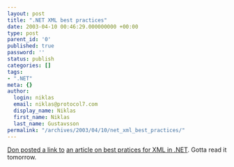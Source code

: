 ```yaml
---
layout: post
title: ".NET XML best practices"
date: 2003-04-10 00:46:29.000000000 +00:00
type: post
parent_id: '0'
published: true
password: ''
status: publish
categories: []
tags:
- ".NET"
meta: {}
author:
  login: niklas
  email: niklas@protocol7.com
  display_name: Niklas
  first_name: Niklas
  last_name: Gustavsson
permalink: "/archives/2003/04/10/net_xml_best_practices/"
---
```

[Don posted a link to](http://www.gotdotnet.com/team/dbox/default.aspx#nn2003-04-09T08:38:46Z) [an article on best pratices for XML in .NET](http://www.softartisans.com/softartisans/netpaper-skonnard-best01.html ".NET XML Best Practices Part I: Choosing an XML API"). Gotta read it tomorrow.

